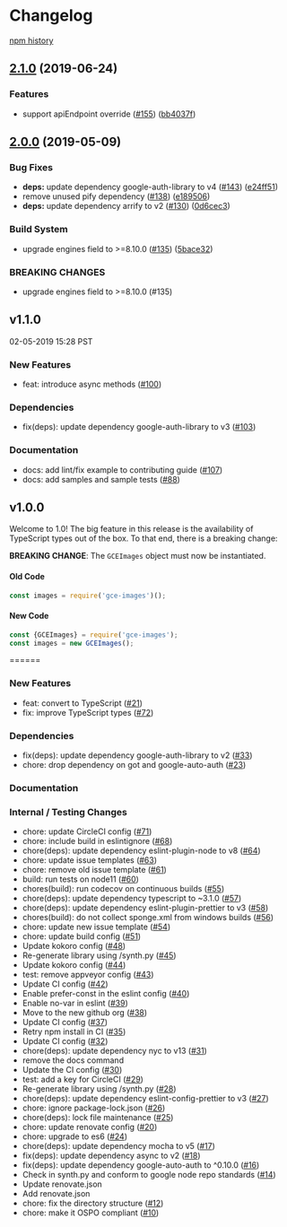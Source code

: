 # Changelog

[npm history][1]

[1]: https://www.npmjs.com/package/gce-images?activeTab=versions

## [2.1.0](https://www.github.com/googleapis/gce-images/compare/v2.0.0...v2.1.0) (2019-06-24)


### Features

* support apiEndpoint override ([#155](https://www.github.com/googleapis/gce-images/issues/155)) ([bb4037f](https://www.github.com/googleapis/gce-images/commit/bb4037f))

## [2.0.0](https://www.github.com/googleapis/gce-images/compare/v1.1.0...v2.0.0) (2019-05-09)


### Bug Fixes

* **deps:** update dependency google-auth-library to v4 ([#143](https://www.github.com/googleapis/gce-images/issues/143)) ([e24ff51](https://www.github.com/googleapis/gce-images/commit/e24ff51))
* remove unused pify dependency ([#138](https://www.github.com/googleapis/gce-images/issues/138)) ([e189506](https://www.github.com/googleapis/gce-images/commit/e189506))
* **deps:** update dependency arrify to v2 ([#130](https://www.github.com/googleapis/gce-images/issues/130)) ([0d6cec3](https://www.github.com/googleapis/gce-images/commit/0d6cec3))


### Build System

* upgrade engines field to >=8.10.0 ([#135](https://www.github.com/googleapis/gce-images/issues/135)) ([5bace32](https://www.github.com/googleapis/gce-images/commit/5bace32))


### BREAKING CHANGES

* upgrade engines field to >=8.10.0 (#135)

## v1.1.0

02-05-2019 15:28 PST

### New Features
- feat: introduce async methods ([#100](https://github.com/googleapis/gce-images/pull/100))

### Dependencies
- fix(deps): update dependency google-auth-library to v3 ([#103](https://github.com/googleapis/gce-images/pull/103))

### Documentation
- docs: add lint/fix example to contributing guide ([#107](https://github.com/googleapis/gce-images/pull/107))
- docs: add samples and sample tests ([#88](https://github.com/googleapis/gce-images/pull/88))

## v1.0.0

Welcome to 1.0! The big feature in this release is the availability of TypeScript types out of the box.  To that end, there is a breaking change:

**BREAKING CHANGE**: The `GCEImages` object must now be instantiated.

#### Old Code
```js
const images = require('gce-images')();
```

#### New Code
```js
const {GCEImages} = require('gce-images');
const images = new GCEImages();
```
======

### New Features
- feat: convert to TypeScript ([#21](https://github.com/GoogleCloudPlatform/gce-images/pull/21))
- fix: improve TypeScript types ([#72](https://github.com/GoogleCloudPlatform/gce-images/pull/72))

### Dependencies
- fix(deps): update dependency google-auth-library to v2 ([#33](https://github.com/GoogleCloudPlatform/gce-images/pull/33))
- chore: drop dependency on got and google-auto-auth ([#23](https://github.com/GoogleCloudPlatform/gce-images/pull/23))

### Documentation

### Internal / Testing Changes
- chore: update CircleCI config ([#71](https://github.com/GoogleCloudPlatform/gce-images/pull/71))
- chore: include build in eslintignore ([#68](https://github.com/GoogleCloudPlatform/gce-images/pull/68))
- chore(deps): update dependency eslint-plugin-node to v8 ([#64](https://github.com/GoogleCloudPlatform/gce-images/pull/64))
- chore: update issue templates ([#63](https://github.com/GoogleCloudPlatform/gce-images/pull/63))
- chore: remove old issue template ([#61](https://github.com/GoogleCloudPlatform/gce-images/pull/61))
- build: run tests on node11 ([#60](https://github.com/GoogleCloudPlatform/gce-images/pull/60))
- chores(build): run codecov on continuous builds ([#55](https://github.com/GoogleCloudPlatform/gce-images/pull/55))
- chore(deps): update dependency typescript to ~3.1.0 ([#57](https://github.com/GoogleCloudPlatform/gce-images/pull/57))
- chore(deps): update dependency eslint-plugin-prettier to v3 ([#58](https://github.com/GoogleCloudPlatform/gce-images/pull/58))
- chores(build): do not collect sponge.xml from windows builds ([#56](https://github.com/GoogleCloudPlatform/gce-images/pull/56))
- chore: update new issue template ([#54](https://github.com/GoogleCloudPlatform/gce-images/pull/54))
- chore: update build config ([#51](https://github.com/GoogleCloudPlatform/gce-images/pull/51))
- Update kokoro config ([#48](https://github.com/GoogleCloudPlatform/gce-images/pull/48))
- Re-generate library using /synth.py ([#45](https://github.com/GoogleCloudPlatform/gce-images/pull/45))
- Update kokoro config ([#44](https://github.com/GoogleCloudPlatform/gce-images/pull/44))
- test: remove appveyor config ([#43](https://github.com/GoogleCloudPlatform/gce-images/pull/43))
- Update CI config ([#42](https://github.com/GoogleCloudPlatform/gce-images/pull/42))
- Enable prefer-const in the eslint config ([#40](https://github.com/GoogleCloudPlatform/gce-images/pull/40))
- Enable no-var in eslint ([#39](https://github.com/GoogleCloudPlatform/gce-images/pull/39))
- Move to the new github org ([#38](https://github.com/GoogleCloudPlatform/gce-images/pull/38))
- Update CI config ([#37](https://github.com/GoogleCloudPlatform/gce-images/pull/37))
- Retry npm install in CI ([#35](https://github.com/GoogleCloudPlatform/gce-images/pull/35))
- Update CI config ([#32](https://github.com/GoogleCloudPlatform/gce-images/pull/32))
- chore(deps): update dependency nyc to v13 ([#31](https://github.com/GoogleCloudPlatform/gce-images/pull/31))
- remove the docs command
- Update the CI config ([#30](https://github.com/GoogleCloudPlatform/gce-images/pull/30))
- test: add a key for CircleCI ([#29](https://github.com/GoogleCloudPlatform/gce-images/pull/29))
- Re-generate library using /synth.py ([#28](https://github.com/GoogleCloudPlatform/gce-images/pull/28))
- chore(deps): update dependency eslint-config-prettier to v3 ([#27](https://github.com/GoogleCloudPlatform/gce-images/pull/27))
- chore: ignore package-lock.json ([#26](https://github.com/GoogleCloudPlatform/gce-images/pull/26))
- chore(deps): lock file maintenance ([#25](https://github.com/GoogleCloudPlatform/gce-images/pull/25))
- chore: update renovate config ([#20](https://github.com/GoogleCloudPlatform/gce-images/pull/20))
- chore: upgrade to es6 ([#24](https://github.com/GoogleCloudPlatform/gce-images/pull/24))
- chore(deps): update dependency mocha to v5 ([#17](https://github.com/GoogleCloudPlatform/gce-images/pull/17))
- fix(deps): update dependency async to v2 ([#18](https://github.com/GoogleCloudPlatform/gce-images/pull/18))
- fix(deps): update dependency google-auto-auth to ^0.10.0 ([#16](https://github.com/GoogleCloudPlatform/gce-images/pull/16))
- Check in synth.py and conform to google node repo standards ([#14](https://github.com/GoogleCloudPlatform/gce-images/pull/14))
- Update renovate.json
- Add renovate.json
- chore: fix the directory structure ([#12](https://github.com/GoogleCloudPlatform/gce-images/pull/12))
- chore: make it OSPO compliant ([#10](https://github.com/GoogleCloudPlatform/gce-images/pull/10))
